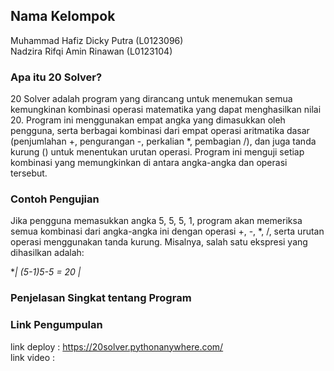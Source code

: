 ## Nama Kelompok  
Muhammad Hafiz Dicky Putra (L0123096)  
Nadzira Rifqi Amin Rinawan (L0123104)  

### Apa itu 20 Solver?
20 Solver adalah program yang dirancang untuk menemukan semua kemungkinan kombinasi operasi matematika yang dapat menghasilkan nilai 20. Program ini menggunakan empat angka yang dimasukkan oleh pengguna, serta berbagai kombinasi dari empat operasi aritmatika dasar (penjumlahan +, pengurangan -, perkalian *, pembagian /), dan juga tanda kurung () untuk menentukan urutan operasi. Program ini menguji setiap kombinasi yang memungkinkan di antara angka-angka dan operasi tersebut.

### Contoh Pengujian
Jika pengguna memasukkan angka 5, 5, 5, 1, program akan memeriksa semua kombinasi dari angka-angka ini dengan operasi +, -, *, /, serta urutan operasi menggunakan tanda kurung. Misalnya, salah satu ekspresi yang dihasilkan adalah:  
  
**| (5-1)*5-5 = 20 |**

### Penjelasan Singkat tentang Program

### Link Pengumpulan
link deploy : https://20solver.pythonanywhere.com/  
link video : 

